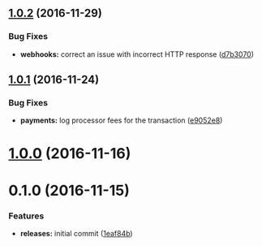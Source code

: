 <a name="1.0.2"></a>
## [1.0.2](https://github.com/hypeJunction/Elgg-payments_stripe/compare/1.0.1...v1.0.2) (2016-11-29)


### Bug Fixes

* **webhooks:** correct an issue with incorrect HTTP response ([d7b3070](https://github.com/hypeJunction/Elgg-payments_stripe/commit/d7b3070))



<a name="1.0.1"></a>
## [1.0.1](https://github.com/hypeJunction/Elgg-payments_stripe/compare/1.0.0...v1.0.1) (2016-11-24)


### Bug Fixes

* **payments:** log processor fees for the transaction ([e9052e8](https://github.com/hypeJunction/Elgg-payments_stripe/commit/e9052e8))



<a name="1.0.0"></a>
# [1.0.0](https://github.com/hypeJunction/Elgg-payments_stripe/compare/0.1.0...v1.0.0) (2016-11-16)




<a name="0.1.0"></a>
# 0.1.0 (2016-11-15)


### Features

* **releases:** initial commit ([1eaf84b](https://github.com/hypeJunction/Elgg-payments_stripe/commit/1eaf84b))



